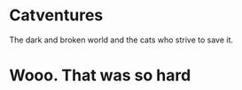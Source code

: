 # Catventures
The dark and broken world and the cats who strive to save it. 

# Wooo. That was so hard
